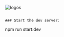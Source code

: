 ![logos](https://image.ibb.co/m8S9ew/react_redux.jpg)

```

### Start the dev server:
```

npm run start:dev


